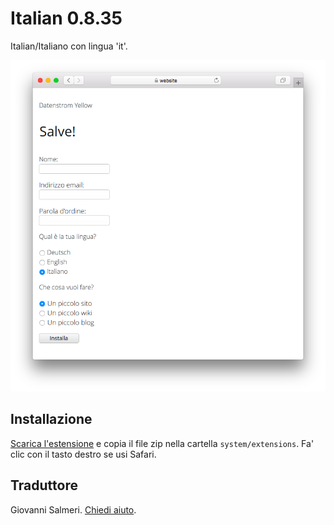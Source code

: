 # Italian 0.8.35

Italian/Italiano con lingua 'it'.

<p align="center"><img src="italian-screenshot.png?raw=true" alt="Screenshot"></p>

## Installazione

[Scarica l'estensione](https://github.com/datenstrom/yellow-extensions/raw/main/downloads/italian.zip) e copia il file zip nella cartella `system/extensions`. Fa' clic con il tasto destro se usi Safari.

## Traduttore

Giovanni Salmeri. [Chiedi aiuto](https://datenstrom.se/yellow/help/).
